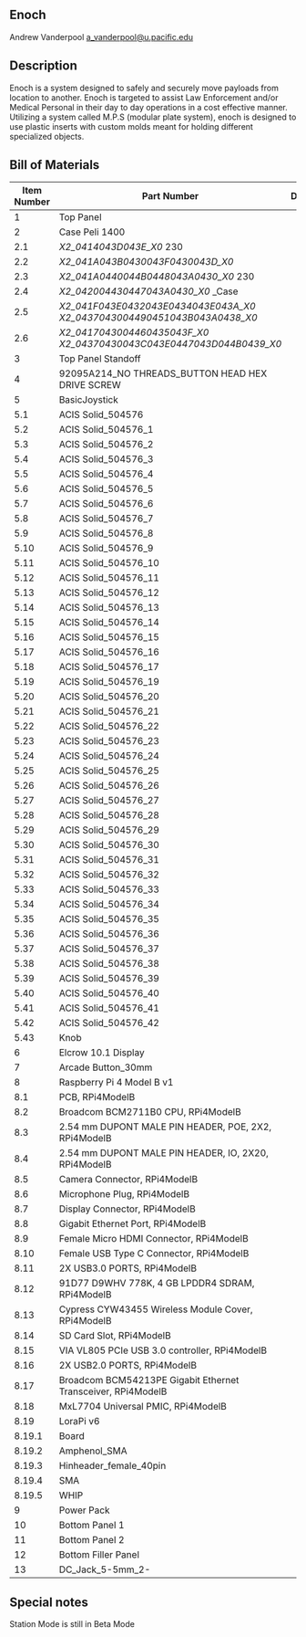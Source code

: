 ## Enoch

Andrew Vanderpool
a_vanderpool@u.pacific.edu

## Description 
Enoch is a system designed to safely and securely move payloads from location to another. Enoch is targeted to assist Law Enforcement and/or Medical Personal in their day to day operations in a cost effective manner. Utilizing a system called M.P.S (modular plate system), enoch is designed to use plastic inserts with custom molds meant for holding different specialized objects.

## Bill of Materials
| Item Number | Part Number | Description | QTY |
| --- | --- | --- | --- |
| 1 | Top Panel | | 1 |
| 2 | Case Peli 1400 | | 1 |
| 2.1 | _X2_0414043D043E_X0_ 230 | | 1 |
| 2.2 | _X2_041A043B0430043F0430043D_X0_ | | 1 |
| 2.3 | _X2_041A0440044B0448043A0430_X0_ 230 | | 1 |
| 2.4 | _X2_042004430447043A0430_X0_ _Case | | 1 |
| 2.5 | _X2_041F043E0432043E0434043E043A_X0_ _X2_0437043004490451043B043A0438_X0_ | | 2 |
| 2.6 | _X2_0417043004460435043F_X0_ _X2_04370430043C043E0447043D044B0439_X0_ | | 2 |
| 3 | Top Panel Standoff | | 4 |
| 4 | 92095A214_NO THREADS_BUTTON HEAD HEX DRIVE SCREW | | 4 |
| 5 | BasicJoystick | | 1 |
| 5.1 | ACIS Solid_504576 | | 1 |
| 5.2 | ACIS Solid_504576_1 | | 1 |
| 5.3 | ACIS Solid_504576_2 | | 1 |
| 5.4 | ACIS Solid_504576_3 | | 1 |
| 5.5 | ACIS Solid_504576_4 | | 1 |
| 5.6 | ACIS Solid_504576_5 | | 1 |
| 5.7 | ACIS Solid_504576_6 | | 1 |
| 5.8 | ACIS Solid_504576_7 | | 1 |
| 5.9 | ACIS Solid_504576_8 | | 1 |
| 5.10 | ACIS Solid_504576_9 | | 1 |
| 5.11 | ACIS Solid_504576_10 | | 1 |
| 5.12 | ACIS Solid_504576_11 | | 1 |
| 5.13 | ACIS Solid_504576_12 | | 1 |
| 5.14 | ACIS Solid_504576_13 | | 1 |
| 5.15 | ACIS Solid_504576_14 | | 1 |
| 5.16 | ACIS Solid_504576_15 | | 1 |
| 5.17 | ACIS Solid_504576_16 | | 1 |
| 5.18 | ACIS Solid_504576_17 | | 1 |
| 5.19 | ACIS Solid_504576_19 | | 1 |
| 5.20 | ACIS Solid_504576_20 | | 1 |
| 5.21 | ACIS Solid_504576_21 | | 1 |
| 5.22 | ACIS Solid_504576_22 | | 1 |
| 5.23 | ACIS Solid_504576_23 | | 1 |
| 5.24 | ACIS Solid_504576_24 | | 1 |
| 5.25 | ACIS Solid_504576_25 | | 1 |
| 5.26 | ACIS Solid_504576_26 | | 1 |
| 5.27 | ACIS Solid_504576_27 | | 1 |
| 5.28 | ACIS Solid_504576_28 | | 1 |
| 5.29 | ACIS Solid_504576_29 | | 1 |
| 5.30 | ACIS Solid_504576_30 | | 1 |
| 5.31 | ACIS Solid_504576_31 | | 1 |
| 5.32 | ACIS Solid_504576_32 | | 1 |
| 5.33 | ACIS Solid_504576_33 | | 1 |
| 5.34 | ACIS Solid_504576_34 | | 1 |
| 5.35 | ACIS Solid_504576_35 | | 1 |
| 5.36 | ACIS Solid_504576_36 | | 1 |
| 5.37 | ACIS Solid_504576_37 | | 1 |
| 5.38 | ACIS Solid_504576_38 | | 1 |
| 5.39 | ACIS Solid_504576_39 | | 1 |
| 5.40 | ACIS Solid_504576_40 | | 1 |
| 5.41 | ACIS Solid_504576_41 | | 1 |
| 5.42 | ACIS Solid_504576_42 | | 1 |
| 5.43 | Knob | | 1 |
| 6 | Elcrow 10.1 Display | | 1 |
| 7 | Arcade Button_30mm | | 8 |
| 8 | Raspberry Pi 4 Model B v1 | | 1 |
| 8.1 | PCB, RPi4ModelB | | 1 |
| 8.2 | Broadcom BCM2711B0 CPU, RPi4ModelB | | 1 |
| 8.3 | 2.54 mm DUPONT MALE PIN HEADER, POE, 2X2, RPi4ModelB | | 1 |
| 8.4 | 2.54 mm DUPONT MALE PIN HEADER, IO, 2X20, RPi4ModelB | | 1 |
| 8.5 | Camera Connector, RPi4ModelB | | 1 |
| 8.6 | Microphone Plug, RPi4ModelB | | 1 |
| 8.7 | Display Connector, RPi4ModelB | | 1 |
| 8.8 | Gigabit Ethernet Port, RPi4ModelB | | 1 |
| 8.9 | Female Micro HDMI Connector, RPi4ModelB | | 2 |
| 8.10 | Female USB Type C Connector, RPi4ModelB | | 1 |
| 8.11 | 2X USB3.0 PORTS, RPi4ModelB | | 1 |
| 8.12 | 91D77 D9WHV 778K, 4 GB LPDDR4 SDRAM, RPi4ModelB | | 1 |
| 8.13 | Cypress CYW43455 Wireless Module Cover, RPi4ModelB | | 1 |
| 8.14 | SD Card Slot, RPi4ModelB | | 1 |
| 8.15 | VIA VL805 PCIe USB 3.0 controller, RPi4ModelB | | 1 |
| 8.16 | 2X USB2.0 PORTS, RPi4ModelB | | 1 |
| 8.17 | Broadcom BCM54213PE Gigabit Ethernet Transceiver, RPi4ModelB | | 1 |
| 8.18 | MxL7704 Universal PMIC, RPi4ModelB | | 1 |
| 8.19 | LoraPi v6 | | 1 |
| 8.19.1 | Board | | 1 |
| 8.19.2 | Amphenol_SMA | | 2 |
| 8.19.3 | Hinheader_female_40pin | | 1 |
| 8.19.4 | SMA | | 1 |
| 8.19.5 | WHIP | | 1 |
| 9 | Power Pack | | 1 |
| 10 | Bottom Panel 1 | | 1 |
| 11 | Bottom Panel 2 | | 1 |
| 12 | Bottom Filler Panel | | 1 |
| 13 | DC_Jack_5-5mm_2- | | 1 |

## Special notes
Station Mode is still in Beta Mode
